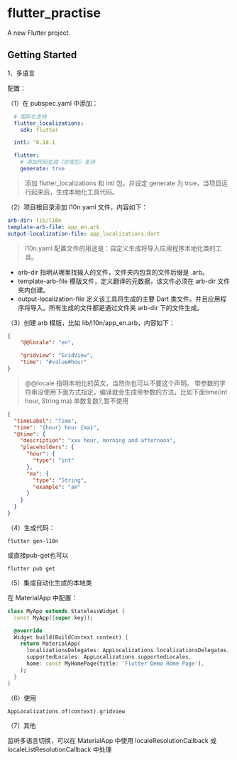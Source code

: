 # flutter_practise

A new Flutter project.

## Getting Started

1、多语言

配置：

（1）在 pubspec.yaml 中添加：

```yaml
  # 国际化支持
  flutter_localizations:
    sdk: flutter

  intl: ^0.18.1

  flutter:
    # 添加代码生成（合成包）支持
    generate: true
```
> 添加 flutter_localizations 和 intl 包。并设定 generate 为 true，当项目运行起来后，生成本地化工具代码。

（2）项目根目录添加 l10n.yaml 文件，内容如下：
```yaml
arb-dir: lib/l10n
template-arb-file: app_en.arb
output-localization-file: app_localizations.dart
```

> l10n.yaml 配置文件的用途是：自定义生成将导入应用程序本地化类的工具。
- arb-dir 指明从哪里找输入的文件，文件夹内包含的文件后缀是 .arb。
- template-arb-file 模版文件，定义翻译的元数据，该文件必须在 arb-dir 文件夹内创建。
- output-localization-file 定义该工具将生成的主要 Dart 类文件。并且应用程序将导入。所有生成的文件都是通过文件夹 arb-dir 下的文件生成。

（3）创建 arb 模版，比如 lib/l10n/app_en.arb，内容如下：
```json
{
    "@@locale": "en",

    "gridview": "GridView",
    "time": "#value#hour"
}
```

> @@locale 指明本地化的英文，当然你也可以不要这个声明。
> 带参数的字符串没使用下面方式指定，编译就会生成带参数的方法，比如下面time(int hour, String ma)
> 单数复数?,暂不使用
```json
{
  "timeLabel": "Time",
  "time": "{hour} hour {ma}",
  "@time": {
    "description": "xxx hour, morning and afternoon",
    "placeholders": {
      "hour": {
        "type": "int"
      },
      "ma": {
        "type": "String",
        "example": "am"
      }
    }
  }
}
```

（4）生成代码：

```shell
flutter gen-l10n
```
或直接pub-get也可以
```shell
flutter pub get
```

（5）集成自动化生成的本地类

在 MaterialApp 中配置：

```dart
class MyApp extends StatelessWidget {
  const MyApp({super.key});

  @override
  Widget build(BuildContext context) {
    return MaterialApp(
      localizationsDelegates: AppLocalizations.localizationsDelegates,
      supportedLocales: AppLocalizations.supportedLocales,
      home: const MyHomePage(title: 'Flutter Demo Home Page'),
    );
  }
}
```

（6）使用

```dart
AppLocalizations.of(context).gridview
```

（7）其他

监听多语言切换，可以在 MaterialApp 中使用 localeResolutionCallback 或 localeListResolutionCallback 中处理